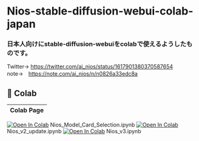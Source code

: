 # Nios-stable-diffusion-webui-colab-japan

### 日本人向けにstable-diffusion-webuiをcolabで使えるようしたものです。
 Twitter→ https://twitter.com/ai_nios/status/1617901380370587654 <br>
 note→　https://note.com/ai_nios/n/n0826a33edc8a
## 🦒 Colab
| Colab Page 
| --- 
[![Open In Colab](https://colab.research.google.com/assets/colab-badge.svg)](https://colab.research.google.com/drive/16hsnRcUGamwlZLEO2LINLXug2h5LdtY2?authuser=3) Nios_Model_Card_Selection.ipynb
[![Open In Colab](https://colab.research.google.com/assets/colab-badge.svg)](https://colab.research.google.com/drive/1nnrk0YTqBXgz0pVyQPK0gIVWKjdYwhAj?authuser=3#scrollTo=4iNjTp_bGOpO) Nios_v2_update.ipynb
[![Open In Colab](https://colab.research.google.com/assets/colab-badge.svg)](https://colab.research.google.com/drive/1NL8placUrXH07zekhSPhve6qEPOXqjda?authuser=3#scrollTo=4iNjTp_bGOpO) Nios_v3.ipynb
